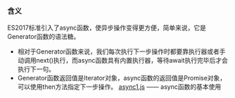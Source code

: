 ### 含义
ES2017标准引入了async函数，使异步操作变得更方便，简单来说，它是Generator函数的语法糖。
- 相对于Generator函数来说，我们每次执行下一步操作时都要靠执行器或者手动调用next()执行，而async函数具有内置执行器，等待await执行完毕后才会执行下一句。
- Generator函数返回值是Iterator对象，async函数的返回值是Promise对象，可以使用then方法指定下一步操作。
[async1.js](./async1.js) —— async函数的基本使用  